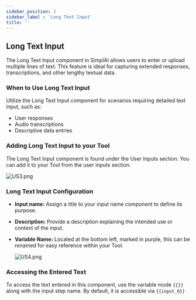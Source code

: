 ```yaml
---
sidebar_position: 2
sidebar_label : 'Long Text Input'
title: ''
---
```

## Long Text Input

The Long Text Input component in SimplAI allows users to enter or upload multiple lines of text. This feature is ideal for capturing extended responses, transcriptions, and other lengthy textual data.

### **When to Use Long Text Input**

Utilize the Long Text Input component for scenarios requiring detailed text input, such as:

- User responses
- Audio transcriptions
- Descriptive data entries

### **Adding Long Text Input to your Tool**

The Long Text Input component is found under the User Inputs section. You can add it to your Tool from the user inputs section.

![US3.png](https://media-simplai.s3.amazonaws.com/US3.png)

### **Long Text Input Configuration**

- **Input name:** Assign a title to your input name component to define its purpose.
- **Description:** Provide a description explaining the intended use or context of the input.
- **Variable Name:** Located at the bottom left, marked in purple, this can be renamed for easy reference within your Tool.
    
    ![US4.png](https://media-simplai.s3.amazonaws.com/US4.png)
    

### **Accessing the Entered Text**

To access the text entered in this component, use the variable mode `{{}}` along with the input step name. By default, it is accessible via `{{input_0}}`